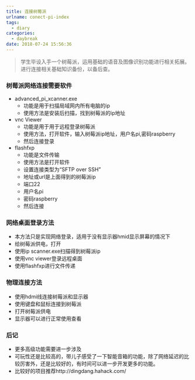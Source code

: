 ```yaml
---
title: 连接树莓派
urlname: conect-pi-index
tags:
  - diary
categories:
  - daybreak
date: 2018-07-24 15:56:36
---
```

<!-- Hexo daybreak git vb.net 健康 博客设置 网络日志 软件列表 魔法书签 -->
<!--![图]() -->
<!--[]() -->

> 学生毕设入手一个树莓派，运用基础的语音及图像识别功能进行相关拓展。进行连接相关基础知识备份，以备后查。

<!-- more -->

### 树莓派网络连接需要软件
- advanced_pi_xcanner.exe
    - 功能是用于扫描局域网内所有电脑的ip
    - 使用方法是安装后扫描，找到树莓派的ip地址
- vnc Viewer
    - 功能是用于用于远程登录树莓派
    - 使用方法，打开软件，输入树莓派ip地址，用户名pi,密码raspberry
    - 然后连接登录
- flashfxp
    - 功能是文件传输
    - 使用方法是打开软件
    - 设置连接类型为“SFTP over SSH”
    - 地址或url是上面得到的树莓派ip
    - 端口22
    - 用户名pi
    - 密码raspberry
    - 然后连接

### 网络桌面登录方法
- 本方法只是实现网络登录，适用于没有显示器hmid显示屏幕的情况下
- 给树莓派供电，打开
- 使用ip scanner.exe扫描得到树莓派ip
- 使用vnc viewer登录远程桌面
- 使用flashfxp进行文件传递

### 物理连接方法
- 使用hdmi线连接树莓派和显示器
- 使用键盘和鼠标连接到树莓派
- 打开树莓派供电
- 显示器可以进行正常使用查看

### 后记
- 更多高级功能需要进一步涉及
- 可玩性还是比较高的，带儿子感受了一下智能音箱的功能，除了网络延迟的比较厉害外，还是比较好的，有时间可以进一步开发更多的功能。
- 比较好的项目推荐http://dingdang.hahack.com/

